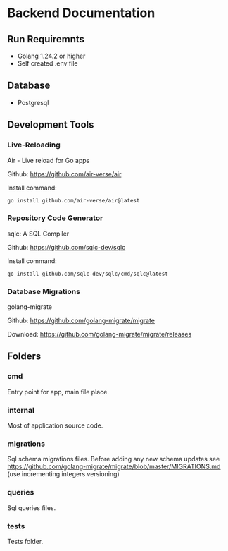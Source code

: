 # Backend Documentation

## Run Requiremnts
* Golang 1.24.2 or higher
* Self created .env file

## Database
* Postgresql

## Development Tools

### Live-Reloading
Air - Live reload for Go apps

Github: https://github.com/air-verse/air

Install command:
```
go install github.com/air-verse/air@latest
```
### Repository Code Generator
sqlc: A SQL Compiler

Github: https://github.com/sqlc-dev/sqlc

Install command:

```
go install github.com/sqlc-dev/sqlc/cmd/sqlc@latest
```

### Database Migrations
golang-migrate

Github: https://github.com/golang-migrate/migrate

Download: https://github.com/golang-migrate/migrate/releases

## Folders

### cmd
Entry point for app, main file place.

### internal
Most of application source code.

### migrations
Sql schema migrations files. Before adding any new schema updates see https://github.com/golang-migrate/migrate/blob/master/MIGRATIONS.md (use incrementing integers versioning)

### queries
Sql queries files.

### tests
Tests folder.
